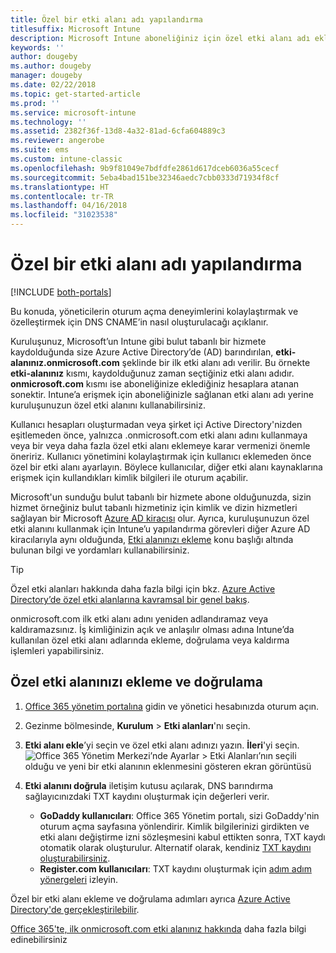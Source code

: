 ```yaml
---
title: Özel bir etki alanı adı yapılandırma
titlesuffix: Microsoft Intune
description: Microsoft Intune aboneliğiniz için özel etki alanı adı ekleme
keywords: ''
author: dougeby
ms.author: dougeby
manager: dougeby
ms.date: 02/22/2018
ms.topic: get-started-article
ms.prod: ''
ms.service: microsoft-intune
ms.technology: ''
ms.assetid: 2382f36f-13d8-4a32-81ad-6cfa604889c3
ms.reviewer: angerobe
ms.suite: ems
ms.custom: intune-classic
ms.openlocfilehash: 9b9f81049e7bdfdfe2861d617dceb6036a55cecf
ms.sourcegitcommit: 5eba4bad151be32346aedc7cbb0333d71934f8cf
ms.translationtype: HT
ms.contentlocale: tr-TR
ms.lasthandoff: 04/16/2018
ms.locfileid: "31023538"
---
```

# <a name="configure-a-custom-domain-name"></a>Özel bir etki alanı adı yapılandırma

[!INCLUDE [both-portals](./includes/note-for-both-portals.md)]

Bu konuda, yöneticilerin oturum açma deneyimlerini kolaylaştırmak ve özelleştirmek için DNS CNAME’in nasıl oluşturulacağı açıklanır.

Kuruluşunuz, Microsoft’un Intune gibi bulut tabanlı bir hizmete kaydolduğunda size Azure Active Directory’de (AD) barındırılan, **etki-alanınız.onmicrosoft.com** şeklinde bir ilk etki alanı adı verilir. Bu örnekte **etki-alanınız** kısmı, kaydolduğunuz zaman seçtiğiniz etki alanı adıdır. **onmicrosoft.com** kısmı ise aboneliğinize eklediğiniz hesaplara atanan sonektir. Intune’a erişmek için aboneliğinizle sağlanan etki alanı adı yerine kuruluşunuzun özel etki alanını kullanabilirsiniz.

Kullanıcı hesapları oluşturmadan veya şirket içi Active Directory'nizden eşitlemeden önce, yalnızca .onmicrosoft.com etki alanı adını kullanmaya veya bir veya daha fazla özel etki alanı eklemeye karar vermenizi önemle öneririz. Kullanıcı yönetimini kolaylaştırmak için kullanıcı eklemeden önce özel bir etki alanı ayarlayın. Böylece kullanıcılar, diğer etki alanı kaynaklarına erişmek için kullandıkları kimlik bilgileri ile oturum açabilir.

Microsoft'un sunduğu bulut tabanlı bir hizmete abone olduğunuzda, sizin hizmet örneğiniz bulut tabanlı hizmetiniz için kimlik ve dizin hizmetleri sağlayan bir Microsoft [Azure AD kiracısı](http://technet.microsoft.com/library/jj573650.aspx#BKMK_WhatIsAnAzureADTenant) olur. Ayrıca, kuruluşunuzun özel etki alanını kullanmak için Intune’u yapılandırma görevleri diğer Azure AD kiracılarıyla aynı olduğunda, [Etki alanınızı ekleme](https://azure.microsoft.com/documentation/articles/active-directory-add-domain/) konu başlığı altında bulunan bilgi ve yordamları kullanabilirsiniz.

> [!TIP]
> Özel etki alanları hakkında daha fazla bilgi için bkz. [Azure Active Directory’de özel etki alanlarına kavramsal bir genel bakış](https://azure.microsoft.com/documentation/articles/active-directory-add-domain-concepts/).

onmicrosoft.com ilk etki alanı adını yeniden adlandıramaz veya kaldıramazsınız. İş kimliğinizin açık ve anlaşılır olması adına Intune’da kullanılan özel etki alanı adlarında ekleme, doğrulama veya kaldırma işlemleri yapabilirsiniz.

## <a name="to-add-and-verify-your-custom-domain"></a>Özel etki alanınızı ekleme ve doğrulama

1. [Office 365 yönetim portalına](https://portal.office.com/Admin/Default.aspx) gidin ve yönetici hesabınızda oturum açın.

2. Gezinme bölmesinde, **Kurulum** &gt; **Etki alanları**'nı seçin.

3. **Etki alanı ekle**’yi seçin ve özel etki alanı adınızı yazın. **İleri**'yi seçin.
   ![Office 365 Yönetim Merkezi’nde Ayarlar > Etki Alanları’nın seçili olduğu ve yeni bir etki alanının eklenmesini gösteren ekran görüntüsü](./media/domain-custom-add.png)
4. **Etki alanını doğrula** iletişim kutusu açılarak, DNS barındırma sağlayıcınızdaki TXT kaydını oluşturmak için değerleri verir.
    - **GoDaddy kullanıcıları**: Office 365 Yönetim portalı, sizi GoDaddy'nin oturum açma sayfasına yönlendirir. Kimlik bilgilerinizi girdikten ve etki alanı değiştirme izni sözleşmesini kabul ettikten sonra, TXT kaydı otomatik olarak oluşturulur. Alternatif olarak, kendiniz [TXT kaydını oluşturabilirsiniz](https://support.office.com/article/Create-DNS-records-at-GoDaddy-for-Office-365-f40a9185-b6d5-4a80-bb31-aa3bb0cab48a).
    - **Register.com kullanıcıları**: TXT kaydını oluşturmak için [adım adım yönergeleri](https://support.office.com/article/Create-DNS-records-at-Register-com-for-Office-365-55bd8c38-3316-48ae-a368-4959b2c1684e#BKMK_verify) izleyin.

Özel bir etki alanı ekleme ve doğrulama adımları ayrıca [Azure Active Directory'de gerçekleştirilebilir](https://azure.microsoft.com/documentation/articles/active-directory-add-domain/).

[Office 365'te, ilk onmicrosoft.com etki alanınız hakkında](https://support.office.com/article/About-your-initial-onmicrosoft-com-domain-in-Office-365-B9FC3018-8844-43F3-8DB1-1B3A8E9CFD5A) daha fazla bilgi edinebilirsiniz
